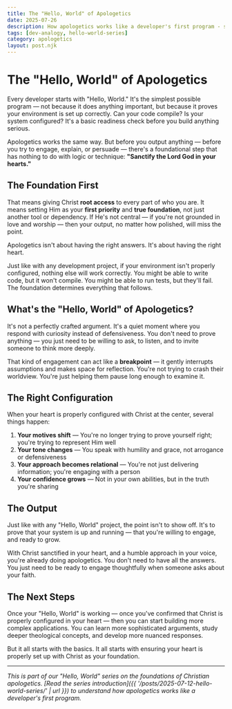 ```yaml
---
title: The "Hello, World" of Apologetics
date: 2025-07-26
description: How apologetics works like a developer's first program - starting with proper configuration before building anything meaningful.
tags: [dev-analogy, hello-world-series]
category: apologetics
layout: post.njk
---
```


# The "Hello, World" of Apologetics

Every developer starts with "Hello, World." It's the simplest possible program — not because it does anything important, but because it proves your environment is set up correctly. Can your code compile? Is your system configured? It's a basic readiness check before you build anything serious.

Apologetics works the same way. But before you output anything — before you try to engage, explain, or persuade — there's a foundational step that has nothing to do with logic or technique: **"Sanctify the Lord God in your hearts."**

## The Foundation First

That means giving Christ **root access** to every part of who you are. It means setting Him as your **first priority** and **true foundation**, not just another tool or dependency. If He's not central — if you're not grounded in love and worship — then your output, no matter how polished, will miss the point.

Apologetics isn't about having the right answers. It's about having the right heart.

Just like with any development project, if your environment isn't properly configured, nothing else will work correctly. You might be able to write code, but it won't compile. You might be able to run tests, but they'll fail. The foundation determines everything that follows.

## What's the "Hello, World" of Apologetics?

It's not a perfectly crafted argument. It's a quiet moment where you respond with curiosity instead of defensiveness. You don't need to prove anything — you just need to be willing to ask, to listen, and to invite someone to think more deeply.

That kind of engagement can act like a **breakpoint** — it gently interrupts assumptions and makes space for reflection. You're not trying to crash their worldview. You're just helping them pause long enough to examine it.

## The Right Configuration

When your heart is properly configured with Christ at the center, several things happen:

1. **Your motives shift** — You're no longer trying to prove yourself right; you're trying to represent Him well
2. **Your tone changes** — You speak with humility and grace, not arrogance or defensiveness  
3. **Your approach becomes relational** — You're not just delivering information; you're engaging with a person
4. **Your confidence grows** — Not in your own abilities, but in the truth you're sharing

## The Output

Just like with any "Hello, World" project, the point isn't to show off. It's to prove that your system is up and running — that you're willing to engage, and ready to grow.

With Christ sanctified in your heart, and a humble approach in your voice, you're already doing apologetics. You don't need to have all the answers. You just need to be ready to engage thoughtfully when someone asks about your faith.

## The Next Steps

Once your "Hello, World" is working — once you've confirmed that Christ is properly configured in your heart — then you can start building more complex applications. You can learn more sophisticated arguments, study deeper theological concepts, and develop more nuanced responses.

But it all starts with the basics. It all starts with ensuring your heart is properly set up with Christ as your foundation.

---

*This is part of our "Hello, World" series on the foundations of Christian apologetics. [Read the series introduction]({{ '/posts/2025-07-12-hello-world-series/' | url }}) to understand how apologetics works like a developer's first program.*
